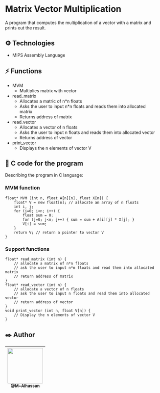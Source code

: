 # Matrix Vector Multiplication

A program that computes the multiplication of a  vector with a matrix and prints out the result.

## ⚙️ Technologies

-   MIPS Assembly Language

## ⚡ Functions

-   MVM
    -   Multiplies matrix with vector
-   read_matrix
    -   Allocates a matric of n\*n floats
    -   Asks the user to input n\*n floats and reads them into allocated matrix
    -   Returns address of matrix
-   read_vector
    -   Allocates a vector of n floats
    -   Asks the user to input n floats and reads them into allocated vector
    -   Returns address of vector
-   print_vector
    -   Displays the n elements of vector V

## 📝 C code for the program

Describing the program in C language:

### MVM function

```
float* MVM (int n, float A[n][n], float X[n]) {
    float* V = new float[n]; // allocate an array of n floats
    int i, j;
    for (i=0; i<n; i++) {
        float sum = 0;
        for (j=0; j<n; j++) { sum = sum + A[i][j] * X[j]; }
        V[i] = sum;
    }
    return V; // return a pointer to vector V
}
```

### Support functions

```
float* read_matrix (int n) {
    // allocate a matrix of n*n floats
    // ask the user to input n*n floats and read them into allocated matrix
    // return address of matrix
}
float* read_vector (int n) {
    // allocate a vector of n floats
    // ask the user to input n floats and read them into allocated vector
    // return address of vector
}
void print_vector (int n, float V[n]) {
    // Display the n elements of vector V
}

```

## ✒️ Author

| [<img src="https://github.com/M-Alhassan.png?size=115" width="115"><br><sub>@M-Alhassan</sub>](https://github.com/M-Alhassan) |
| :---------------------------------------------------------------------------------------------------------------------------: |

